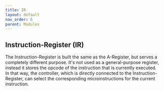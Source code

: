 ```yaml
---
title: IR
layout: default
nav_order: 6
parent: Modules
---
```


## Instruction-Register (IR)

The Instruction-Register is built the same as the A-Register, but serves a completely different purpose. It's not used as a general-purpose register, instead it stores the opcode of the instruction that is currently executed. <br>
In that way, the controller, which is directly connected to the Instruction-Register, can select the corresponding microinstructions for the current instruction.
